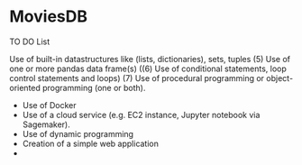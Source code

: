 # MoviesDB

TO DO List

Use of built-in datastructures like (lists, dictionaries), sets, tuples
(5) Use of one or more pandas data frame(s)
((6) Use of conditional statements, loop control statements and loops)
(7) Use of procedural programming or object-oriented programming (one or both).
- Use of Docker
- Use of a cloud service (e.g. EC2 instance, Jupyter notebook via Sagemaker).
- Use of dynamic programming
- Creation of a simple web application
-
